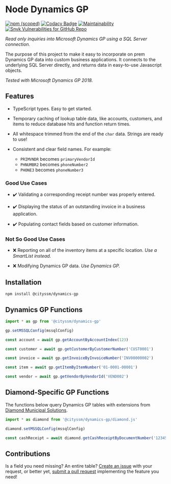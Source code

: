 # Node Dynamics GP

[![npm (scoped)](https://img.shields.io/npm/v/@cityssm/dynamics-gp)](https://www.npmjs.com/package/@cityssm/dynamics-gp)
[![Codacy Badge](https://app.codacy.com/project/badge/Grade/fecbabce22b24576b5eafc6716796a2b)](https://www.codacy.com/gh/cityssm/node-dynamics-gp/dashboard?utm_source=github.com&utm_medium=referral&utm_content=cityssm/node-dynamics-gp&utm_campaign=Badge_Grade)
[![Maintainability](https://api.codeclimate.com/v1/badges/b850568e64485c966d4a/maintainability)](https://codeclimate.com/github/cityssm/node-dynamics-gp/maintainability)
[![Snyk Vulnerabilities for GitHub Repo](https://img.shields.io/snyk/vulnerabilities/github/cityssm/node-dynamics-gp)](https://app.snyk.io/org/cityssm/project/8c481db2-2a7c-45a6-98a7-1a0105af103e)

_Read only inquiries into Microsoft Dynamics GP using a SQL Server connection._

The purpose of this project to make it easy to incorporate on prem Dynamics GP data
into custom business applications. It connects to the underlying SQL Server directly,
and returns data in easy-to-use Javascript objects.

_Tested with Microsoft Dynamics GP 2018._

## Features

- TypeScript types. Easy to get started.

- Temporary caching of lookup table data, like accounts, customers, and items
  to reduce database hits and function return times.

- All whitespace trimmed from the end of the `char` data. Strings are ready to use!

- Consistent and clear field names. For example:
  - `PRIMVNDR` becomes `primaryVendorId`
  - `PHNUMBR2` becomes `phoneNumber2`
  - `PHONE3` becomes `phoneNumber3`

### Good Use Cases

- ✔️ Validating a corresponding receipt number was properly entered.

- ✔️ Displaying the status of an outstanding invoice in a business application.

- ✔️ Populating contact fields based on customer information.

### Not So Good Use Cases

- ❌ Reporting on all of the inventory items at a specific location.
  _Use a SmartList instead._

- ❌ Modifying Dynamics GP data.
  _Use Dynamics GP._

## Installation

    npm install @cityssm/dynamics-gp

## Dynamics GP Functions

```javascript
import * as gp from '@cityssm/dynamics-gp'

gp.setMSSQLConfig(mssqlConfig)

const account = await gp.getAccountByAccountIndex(123)

const customer = await gp.getCustomerByCustomerNumber('CUST0001')

const invoice = await gp.getInvoiceByInvoiceNumber('INV00000002')

const item = await gp.getItemByItemNumber('01-0001-00001')

const vendor = await gp.getVendorByVendorId('VEND002')
```

## Diamond-Specific GP Functions

The functions below query Dynamics GP tables with extensions from
[Diamond Municipal Solutions](https://diamondmunicipal.com/).

```javascript
import * as diamond from '@cityssm/dynamics-gp/diamond.js'

diamond.setMSSQLConfig(mssqlConfig)

const cashReceipt = await diamond.getCashReceiptByDocumentNumber('123456')
```

## Contributions

Is a field you need missing? An entire table?
[Create an issue](https://github.com/cityssm/node-dynamics-gp/issues) with your request,
or better yet, [submit a pull request](https://github.com/cityssm/node-dynamics-gp/pulls)
implementing the feature you need!
